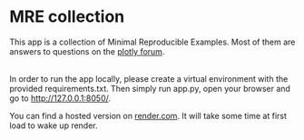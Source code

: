 # MRE collection

This app is a collection of Minimal Reproducible Examples.
Most of them are answers to questions on the [plotly forum](https://community.plotly.com/).  
<br>

In order to run the app locally, please create a virtual environment with the provided requirements.txt. Then simply run app.py, open your browser and go to http://127.0.0.1:8050/.
<br>

You can find a hosted version on [render.com](https://plotlydash-example-collection.onrender.com/). It will take some time at first load to wake up render.
